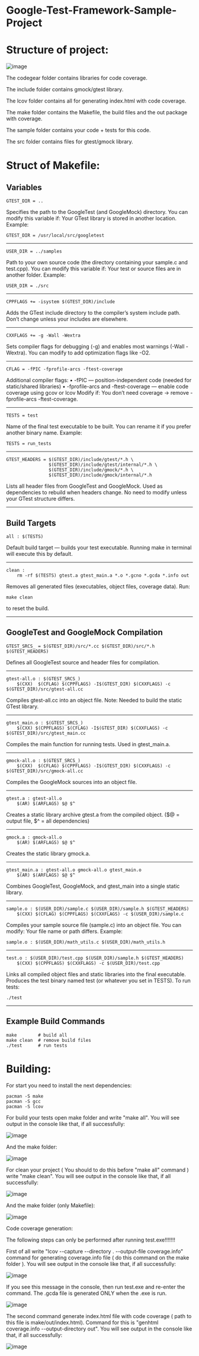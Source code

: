 # Google-Test-Framework-Sample-Project

# Structure of project:

![image](https://github.com/pank0ff/Google-Test-Framework-Sample-Project/assets/90576203/bb04d280-c807-4864-b149-f05e5d59425e)

The codegear folder contains libraries for code coverage.

The include folder contains gmock/gtest library.

The lcov folder contains all for generating index.html with code coverage.

The make folder contains the Makefile, the build files and the out package with coverage.

The sample folder contains your code + tests for this code.

The src folder contains files for gtest/gmock library.

# Struct of Makefile:
## Variables
```
GTEST_DIR = ..
```
Specifies the path to the GoogleTest (and GoogleMock) directory.
You can modify this variable if: Your GTest library is stored in another location.
Example:
```
GTEST_DIR = /usr/local/src/googletest
```
---
```
USER_DIR = ../samples
```
Path to your own source code (the directory containing your sample.c and test.cpp).
You can modify this variable if: Your test or source files are in another folder.
Example:
```
USER_DIR = ./src
```
---
```
CPPFLAGS += -isystem $(GTEST_DIR)/include
```
Adds the GTest include directory to the compiler’s system include path.
Don’t change unless your includes are elsewhere.

---
```
CXXFLAGS += -g -Wall -Wextra
```
Sets compiler flags for debugging (-g) and enables most warnings (-Wall -Wextra).
You can modify to add optimization flags like -O2.

---
```
CFLAG = -fPIC -fprofile-arcs -ftest-coverage
```
Additional compiler flags:
	•	-fPIC — position-independent code (needed for static/shared libraries)
	•	-fprofile-arcs and -ftest-coverage — enable code coverage using gcov or lcov
Modify if: You don’t need coverage → remove -fprofile-arcs -ftest-coverage.

---
```
TESTS = test
```
Name of the final test executable to be built.
You can rename it if you prefer another binary name.
Example:
```
TESTS = run_tests
```
---
```
GTEST_HEADERS = $(GTEST_DIR)/include/gtest/*.h \
                $(GTEST_DIR)/include/gtest/internal/*.h \
				$(GTEST_DIR)/include/gmock/*.h \
                $(GTEST_DIR)/include/gmock/internal/*.h
```
Lists all header files from GoogleTest and GoogleMock.
Used as dependencies to rebuild when headers change.
No need to modify unless your GTest structure differs.

---

## Build Targets
```
all : $(TESTS)
```
Default build target — builds your test executable.
Running make in terminal will execute this by default.

---
```
clean :
	rm -rf $(TESTS) gtest.a gtest_main.a *.o *.gcno *.gcda *.info out
```

Removes all generated files (executables, object files, coverage data). Run:
```
make clean
```
to reset the build.

---

## GoogleTest and GoogleMock Compilation
```
GTEST_SRCS_ = $(GTEST_DIR)/src/*.cc $(GTEST_DIR)/src/*.h $(GTEST_HEADERS)
```
Defines all GoogleTest source and header files for compilation.

---
```
gtest-all.o : $(GTEST_SRCS_)
	$(CXX)  $(CFLAG) $(CPPFLAGS) -I$(GTEST_DIR) $(CXXFLAGS) -c $(GTEST_DIR)/src/gtest-all.cc
```
Compiles gtest-all.cc into an object file.
Note: Needed to build the static GTest library.

---
```
gtest_main.o : $(GTEST_SRCS_)
	$(CXX) $(CPPFLAGS) $(CFLAG) -I$(GTEST_DIR) $(CXXFLAGS) -c $(GTEST_DIR)/src/gtest_main.cc
```
Compiles the main function for running tests.
Used in gtest_main.a.

---
```
gmock-all.o : $(GTEST_SRCS_)
	$(CXX)  $(CFLAG) $(CPPFLAGS) -I$(GTEST_DIR) $(CXXFLAGS) -c $(GTEST_DIR)/src/gmock-all.cc
```

Compiles the GoogleMock sources into an object file.

---
```
gtest.a : gtest-all.o
	$(AR) $(ARFLAGS) $@ $^
```

Creates a static library archive gtest.a from the compiled object.
($@ = output file, $^ = all dependencies)

---
```
gmock.a : gmock-all.o
	$(AR) $(ARFLAGS) $@ $^
```

Creates the static library gmock.a.

---
```
gtest_main.a : gtest-all.o gmock-all.o gtest_main.o
	$(AR) $(ARFLAGS) $@ $^
```

Combines GoogleTest, GoogleMock, and gtest_main into a single static library.

---
```
sample.o : $(USER_DIR)/sample.c $(USER_DIR)/sample.h $(GTEST_HEADERS)
	$(CXX) $(CFLAG) $(CPPFLAGS) $(CXXFLAGS) -c $(USER_DIR)/sample.c
```
Compiles your sample source file (sample.c) into an object file.
You can modify: Your file name or path differs.
Example:
```
sample.o : $(USER_DIR)/math_utils.c $(USER_DIR)/math_utils.h
```

---
```
test.o : $(USER_DIR)/test.cpp $(USER_DIR)/sample.h $(GTEST_HEADERS)
	$(CXX) $(CPPFLAGS) $(CXXFLAGS) -c $(USER_DIR)/test.cpp
```
Links all compiled object files and static libraries into the final executable.
Produces the test binary named test (or whatever you set in TESTS).
To run tests:
```
./test
```
---

## Example Build Commands
```
make        # build all
make clean  # remove build files
./test      # run tests
```

# Building:

For start you need to install the next dependencies:
```
pacman -S make
pacman -S gcc
pacman -S lcov
```
For build your tests open make folder and write "make all". You will see output in the console like that, if all successfully:

![image](https://github.com/pank0ff/Google-Test-Framework-Sample-Project/assets/90576203/f01fa115-678e-44b9-9fe0-8bba77c6bcec)

And the make folder:

![image](https://github.com/pank0ff/Google-Test-Framework-Sample-Project/assets/90576203/7778c8d2-16c6-4cc2-915a-fd2a0be9a546)


For clean your project ( You should to do this before "make all" command ) write "make clean". You will see output in the console like that, if all successfully:

![image](https://github.com/pank0ff/Google-Test-Framework-Sample-Project/assets/90576203/149851d5-d9e4-4b7f-9ee6-54ec78e9ea20)

And the make folder (only Makefile):

![image](https://github.com/pank0ff/Google-Test-Framework-Sample-Project/assets/90576203/aa501715-3441-4a61-ad26-08c5b9fd7a33)

Code coverage generation:

The following steps can only be performed after running test.exe!!!!!!!

First of all write "lcov --capture --directory . --output-file coverage.info" command for generating coverage.info file ( do this command on the make folder ). You will see output in the console like that, if all successfully:

![image](https://github.com/pank0ff/Google-Test-Framework-Sample-Project/assets/90576203/7ee22e82-fd83-4d47-a118-6c2db7939169)


If you see this message in the console, then run test.exe and re-enter the command. The .gcda file is generated ONLY when the .exe is run.

![image](https://github.com/pank0ff/Google-Test-Framework-Sample-Project/assets/90576203/35dcf91c-7c60-4026-8c13-cb7e1112f59f)

The second command generate index.html file with code coverage ( path to this file is make/out/index.html). Command for this is "genhtml coverage.info --output-directory out". You will see output in the console like that, if all successfully:

![image](https://github.com/pank0ff/Google-Test-Framework-Sample-Project/assets/90576203/f28620ea-5dcf-46cf-97ca-f7e4f90d6968)

